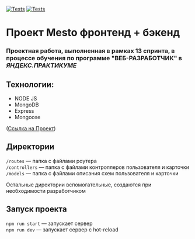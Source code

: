 [![Tests](../../actions/workflows/tests-13-sprint.yml/badge.svg)](../../actions/workflows/tests-13-sprint.yml) [![Tests](../../actions/workflows/tests-14-sprint.yml/badge.svg)](../../actions/workflows/tests-14-sprint.yml)
# Проект Mesto фронтенд + бэкенд

### Проектная работа, выполненная в рамках 13 спринта, в процессе обучения по программе **"ВЕБ-РАЗРАБОТЧИК"**  в *__ЯНДЕКС.ПРАКТИКУМЕ__*


## Технологии:
+ NODE JS
+ MongoDB
+ Express
+ Mongoose


([Ссылка на Проект](https://github.com/jones876/express-mesto-gha))

## Директории

`/routes` — папка с файлами роутера  
`/controllers` — папка с файлами контроллеров пользователя и карточки   
`/models` — папка с файлами описания схем пользователя и карточки  
  
Остальные директории вспомогательные, создаются при необходимости разработчиком

## Запуск проекта

`npm run start` — запускает сервер   
`npm run dev` — запускает сервер с hot-reload
